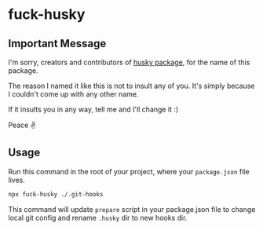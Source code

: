 # fuck-husky

## Important Message

I'm sorry, creators and contributors of [husky package](https://npmjs.com/husky), for the name of this package.

The reason I named it like this is not to insult any of you. It's simply because I couldn't come up with any other name.

If it insults you in any way, tell me and I'll change it :)

Peace ✌️

## Usage

Run this command in the root of your project, where your `package.json` file lives.

```bash
npx fuck-husky ./.git-hooks
```

This command will update `prepare` script in your package.json file to change local git config and rename `.husky` dir to new hooks dir.
